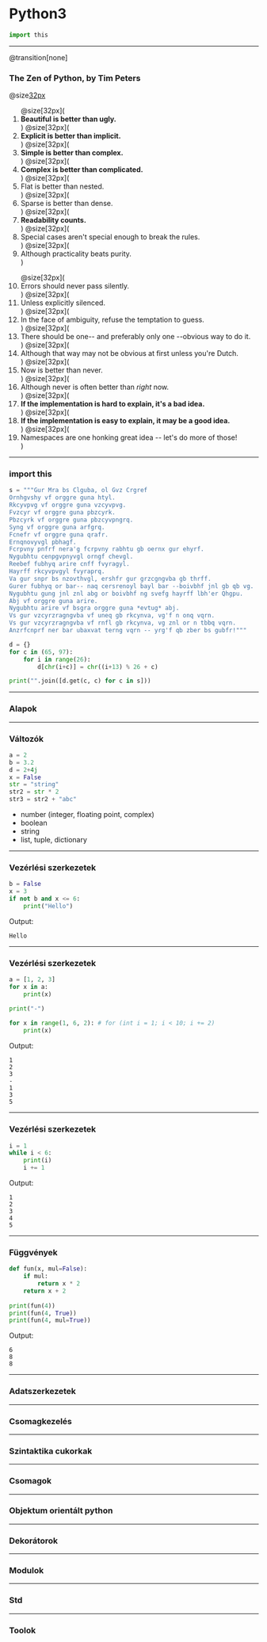 # Python3  

```python
import this
```

---
@transition[none]

### The Zen of Python, by Tim Peters

@size[32px]()
<div class="half left">
	<ol>
		@size[32px](<li><b>Beautiful is better than ugly.</b></li>)
		@size[32px](<li><b>Explicit is better than implicit.</b></li>)
		@size[32px](<li><b>Simple is better than complex.</b></li>)
		@size[32px](<li><b>Complex is better than complicated.</b></li>)
		@size[32px](<li>Flat is better than nested.</li>)
		@size[32px](<li>Sparse is better than dense.</li>)
		@size[32px](<li><b>Readability counts.</b></li>)
		@size[32px](<li>Special cases aren't special enough to break the rules.</li>)
		@size[32px](<li>Although practicality beats purity.</li>)
	</ol>
</div>

<div class="half right">
	<ol start="10">
		@size[32px](<li>Errors should never pass silently.</li>)
		@size[32px](<li>Unless explicitly silenced.</li>)
		@size[32px](<li>In the face of ambiguity, refuse the temptation to guess.</li>)
		@size[32px](<li>There should be one-- and preferably only one --obvious way to do it.</li>)
		@size[32px](<li>Although that way may not be obvious at first unless you're Dutch.</li>)
		@size[32px](<li>Now is better than never.</li>)
		@size[32px](<li>Although never is often better than <i>right</i> now.</li>)
		@size[32px](<li><b>If the implementation is hard to explain, it's a bad idea.</b></li>)
		@size[32px](<li><b>If the implementation is easy to explain, it may be a good idea.</b></li>)
		@size[32px](<li>Namespaces are one honking great idea -- let's do more of those!</li>)
	</ol>
</div>

---

### import this

```python
s = """Gur Mra bs Clguba, ol Gvz Crgref
Ornhgvshy vf orggre guna htyl.
Rkcyvpvg vf orggre guna vzcyvpvg.
Fvzcyr vf orggre guna pbzcyrk.
Pbzcyrk vf orggre guna pbzcyvpngrq.
Syng vf orggre guna arfgrq.
Fcnefr vf orggre guna qrafr.
Ernqnovyvgl pbhagf.
Fcrpvny pnfrf nera'g fcrpvny rabhtu gb oernx gur ehyrf.
Nygubhtu cenpgvpnyvgl orngf chevgl.
Reebef fubhyq arire cnff fvyragyl.
Hayrff rkcyvpvgyl fvyraprq.
Va gur snpr bs nzovthvgl, ershfr gur grzcgngvba gb thrff.
Gurer fubhyq or bar-- naq cersrenoyl bayl bar --boivbhf jnl gb qb vg.
Nygubhtu gung jnl znl abg or boivbhf ng svefg hayrff lbh'er Qhgpu.
Abj vf orggre guna arire.
Nygubhtu arire vf bsgra orggre guna *evtug* abj.
Vs gur vzcyrzragngvba vf uneq gb rkcynva, vg'f n onq vqrn.
Vs gur vzcyrzragngvba vf rnfl gb rkcynva, vg znl or n tbbq vqrn.
Anzrfcnprf ner bar ubaxvat terng vqrn -- yrg'f qb zber bs gubfr!"""

d = {}
for c in (65, 97):
    for i in range(26):
        d[chr(i+c)] = chr((i+13) % 26 + c)

print("".join([d.get(c, c) for c in s]))
```

---

### Alapok

---

### Változók

```python
a = 2
b = 3.2
d = 2+4j
x = False
str = "string"
str2 = str * 2
str3 = str2 + "abc"
```

- number (integer, floating point, complex)
- boolean
- string
- list, tuple, dictionary

---

### Vezérlési szerkezetek

```python
b = False
x = 3
if not b and x <= 6:
	print("Hello")
```

Output:
```
Hello
```

---

### Vezérlési szerkezetek

```python
a = [1, 2, 3]
for x in a:
	print(x)

print("-")
	
for x in range(1, 6, 2): # for (int i = 1; i < 10; i += 2)
	print(x)
```

Output:
```
1
2
3
-
1
3
5
```

---

### Vezérlési szerkezetek

```python
i = 1
while i < 6:
	print(i)
	i += 1
```

Output:
```
1
2
3
4
5
```

---

### Függvények

```python
def fun(x, mul=False):
	if mul:
		return x * 2
	return x + 2
	
print(fun(4))
print(fun(4, True))
print(fun(4, mul=True))
```

Output:
```
6
8
8
```

---

### Adatszerkezetek

---

### Csomagkezelés

---

### Szintaktika cukorkak

---

### Csomagok

---

### Objektum orientált python

---

### Dekorátorok

---

### Modulok

---

### Std

---

### Toolok

